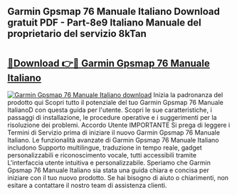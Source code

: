 ## Garmin Gpsmap 76 Manuale Italiano Download gratuit PDF - Part-8e9 Italiano Manuale del proprietario del servizio 8kTan

# <h2><a href="http://dfbpry.blite.top/?on=Garmin+Gpsmap+76+Manuale+Italiano">🔗Download 👉🔴 Garmin Gpsmap 76 Manuale Italiano</a></h2>

[![Garmin Gpsmap 76 Manuale Italiano download](https://i.imgur.com/lujVjoI.png)](http://dfbpry.blite.top/?on=Garmin+Gpsmap+76+Manuale+Italiano)
Inizia la padronanza del prodotto qui Scopri tutto il potenziale del tuo Garmin Gpsmap 76 Manuale ItalianoD con questa guida per l'utente. Scopri le sue caratteristiche, i passaggi di installazione, le procedure operative e i suggerimenti per la risoluzione dei problemi. Accordo Utente IMPORTANTE Si prega di leggere i Termini di Servizio prima di iniziare il nuovo Garmin Gpsmap 76 Manuale Italiano. Le funzionalità avanzate di Garmin Gpsmap 76 Manuale Italiano includono Supporto multilingue, traduzione in tempo reale, gadget personalizzabili e riconoscimento vocale, tutti accessibili tramite L'interfaccia utente intuitiva e personalizzabile. Speriamo che Garmin Gpsmap 76 Manuale Italiano sia stata una guida chiara e concisa per iniziare con il tuo nuovo prodotto. Se hai bisogno di aiuto o chiarimenti, non esitare a contattare il nostro team di assistenza clienti.
